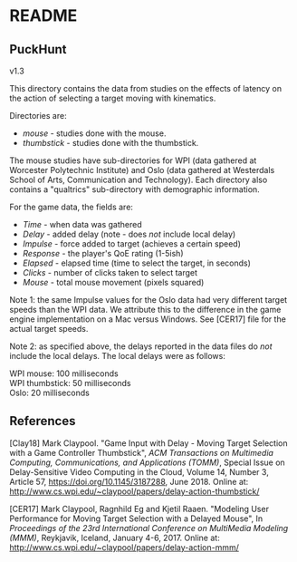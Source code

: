 # README

## PuckHunt

v1.3

This directory contains the data from studies on the effects of
latency on the action of selecting a target moving with kinematics.

Directories are:

+ *mouse* - studies done with the mouse.
+ *thumbstick* - studies done with the thumbstick.

The mouse studies have sub-directories for WPI (data gathered at
Worcester Polytechnic Institute) and Oslo (data gathered at Westerdals
School of Arts, Communication and Technology).  Each directory also
contains a "qualtrics" sub-directory with demographic information.

For the game data, the fields are:

+ *Time* - when data was gathered
+ *Delay* - added delay (note - does *not* include local delay)
+ *Impulse* - force added to target (achieves a certain speed)
+ *Response* - the player's QoE rating (1-5ish)
+ *Elapsed* -  elapsed time (time to select the target, in seconds)
+ *Clicks* - number of clicks taken to select target
+ *Mouse* - total mouse movement (pixels squared)

Note 1: the same Impulse values for the Oslo data had very different
target speeds than the WPI data.  We attribute this to the difference
in the game engine implementation on a Mac versus Windows.  See
[CER17] file for the actual target speeds.

Note 2: as specified above, the delays reported in the data files do
*not* include the local delays. The local delays were as follows:

WPI mouse: 100 milliseconds  
WPI thumbstick: 50 milliseconds  
Oslo: 20 milliseconds

## References

[Clay18] Mark Claypool. "Game Input with Delay - Moving Target
Selection with a Game Controller Thumbstick", *ACM Transactions on
Multimedia Computing, Communications, and Applications (TOMM)*,
Special Issue on Delay-Sensitive Video Computing in the Cloud, Volume
14, Number 3, Article 57, https://doi.org/10.1145/3187288, June
2018. Online at:
http://www.cs.wpi.edu/~claypool/papers/delay-action-thumbstick/

[CER17] Mark Claypool, Ragnhild Eg and Kjetil Raaen. "Modeling User
Performance for Moving Target Selection with a Delayed Mouse", In
*Proceedings of the 23rd International Conference on MultiMedia
Modeling (MMM)*, Reykjavik, Iceland, January 4-6, 2017. Online at:
http://www.cs.wpi.edu/~claypool/papers/delay-action-mmm/

